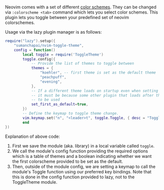 Neovim comes with a set of different [color schemes](https://neovim.io/doc/user/usr_06.html).
They can be changed via `:colorscheme <tab>` command which lets you select color schemes. This plugin
lets you toggle between your predefined set of neovim colorschemes.

Usage via the lazy plugin manager is as follows:

```lua
require("lazy").setup({
    "sumanchapai/nvim-toggle-theme",
    config = function()
        local toggle = require('ToggleTheme')
        toggle.config({
            -- Provide the list of themes to toggle between
            themes = {
                "koehler", -- first theme is set as the default theme
                "peachpuff",
                "evening",
            },
            -- If a different theme loads on startup even when setting this to true,
            -- it must be because some other plugin that loads after this defines that theme
            -- to be used
            set_first_as_default=true,
        })
        -- Define the keymap to toggle theme change.
        vim.keymap.set("n", "<leader>t", toggle.Toggle, { desc = "Toggle theme" })
        end
})
```

Explanation of above code:

1. First we save the module (aka. library) in a local variable called `toggle`.
2. We call the module's config function providing the required options which is a table of themes
   and a boolean indicating whether we want the first colorscheme provided to be set as the default.
3. Then, outside of the module config, we are setting a keymap to call the module's Toggle function
   using our preferred key bindings. Note that this is done in the config function provided to lazy,
   not to the ToggleTheme module.
